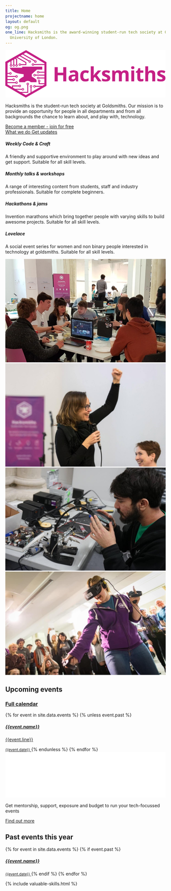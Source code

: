 ```yaml
---
title: Home
projectname: home
layout: default
og: og.png
one_line: Hacksmiths is the award-winning student-run tech society at Goldsmiths,
  University of London.
---
```


<section class="switchable feature-large bg--secondary hero">
    <div class="container">
        <div class="row">
            <div class="col-sm-6 col-md-5">
                <div class="switchable__text">
                    <img src="/assets/img/logo-hacksmiths.svg" alt="Hacksmiths Logo">
                    <p class="lead"> Hacksmiths is the student-run tech society at Goldsmiths. Our mission is to provide an opportunity for people in all departments and from all backgrounds the chance to learn about, and play with, technology. </p>
                    <a class="btn btn--sm btn--primary type--uppercase" href="/join"> <span class="btn__text">Become a member - join for free</span> </a>
                    <br>
                    <a href="//www.youtube.com/watch?v=pkHNc2wiNxI" class="btn btn--sm type--uppercase" data-lity>
                        <i class="socicon icon socicon-youtube"></i>
                        <span>What we do</span>
                    </a>
                    <a href="https://m.me/smithsbot" class="btn btn--sm type--uppercase" target="_blank">
                        <i class="socicon icon socicon-messenger"></i>
                        <span>Get updates</span>
                    </a>
                </div>
            </div>
            <div class="col-sm-6">
                <div class="boxed boxed--lg boxed--border">
                    <div class="feature feature-2">
                        <div class="feature__body">
                            <h5>Weekly Code &amp; Craft</h5>
                            <p>A friendly and supportive environment to play around with new ideas and get support. Suitable for all skill levels.<br></p>
                        </div>
                    </div>
                    <div class="feature feature-2">
                        <div class="feature__body">
                            <h5>Monthly talks &amp; workshops</h5>
                            <p> A range of interesting content from students, staff and industry professionals. Suitable for complete beginners.</p>
                        </div>
                    </div>
                    <div class="feature feature-2">
                        <div class="feature__body">
                            <h5>Hackathons &amp; jams</h5>
                            <p>Invention marathons which bring together people with varying skills to build awesome projects. Suitable for all skill levels.</p>
                        </div>
                    </div>
                    <div class="feature feature-2">
                        <div class="feature__body">
                            <h5>Lovelace</h5>
                            <p>A social event series for women and non binary people interested in technology at goldsmiths. Suitable for all skill levels.</p>
                        </div>
                    </div>
                </div>
            </div>
        </div>
    </div>
</section>

<section class="highlights">
    <div class="container">
        <div class="row grid">
            <img src="/assets/img/highlights/team.jpg" alt="Team working together">
            <img src="/assets/img/highlights/phoenix.jpg" alt="Phoenix at Sex Tech Hack">
            <img src="/assets/img/highlights/panda.jpg" alt="Hacker working with electronics">
            <img src="/assets/img/highlights/vr.jpg" alt="Hacker using VR kit">
        </div>
    </div>
</section>

<section class="events">
    <div class="container">
        <div class="row">
            <h2>Upcoming events</h2>
            <h3 class="cal-cont"><a class="btn btn--sm type--uppercase btn--primary cal" href="https://calendar.google.com/calendar/embed?src=jellybabi.es_l70qvq3qcvbe4sci1pskevfu4c%40group.calendar.google.com&ctz=Europe/London">Full calendar</a></h3>
            <div class="upcoming">
                {% for event in site.data.events %}
                    {% unless event.past %}
                        <a class="event-single" href="{{event.url}}">
                            <h5>{{event.name}}</h5>
                            <p>{{event.line}}</p>
                            <small>{{event.date}}</small>
                        </a>
                    {% endunless %}
                {% endfor %}
            </div>
        </div>
    </div>
    <div class="community">
        <div class="container">
            <img src="/assets/img/community-white.svg" alt="Hacksmiths Community Series">
            <p>Get mentorship, support, exposure and budget to run your tech-focussed events</p>
            <a href="/community" class="btn type--uppercase btn--primary">Find out more</a>
        </div>
    </div>
    <div class="container">
        <div class="row">
            <h2>Past events this year</h2>
            <div class="past">
                {% for event in site.data.events %}
                    {% if event.past %}
                        <a class="event-single" href="{{event.url}}">
                            <h5>{{event.name}}</h5>
                            <small>{{event.date}}</small>
                        </a>
                    {% endif %}
                {% endfor %}
            </div>
        </div>
    </div>
</section>

{% include valuable-skills.html %}
